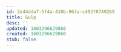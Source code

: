 ```yaml
---
id: 2e44dda7-5f4a-410b-963a-c493f0749269
title: Gulp
desc: ''
updated: 1603296629860
created: 1603296629860
stub: false
---
```


